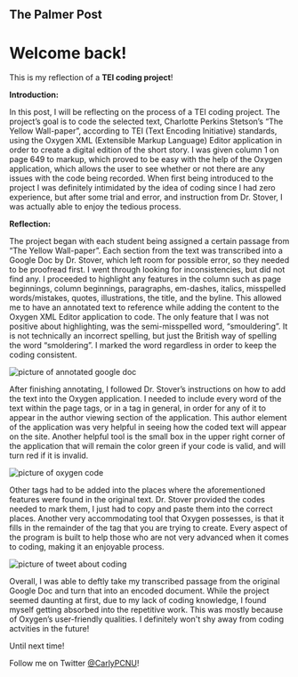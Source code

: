 The Palmer Post 
---

# **Welcome back!** 


This is my reflection of a **TEI coding project**!

**Introduction:**

In this post, I will be reflecting on the process of a TEI coding project. The project’s goal is to code the selected text, Charlotte Perkins Stetson’s “The Yellow Wall-paper”, according to TEI (Text Encoding Initiative) standards, using the Oxygen XML (Extensible Markup Language) Editor application in order to create a digital edition of the short story. I was given column 1 on page 649 to markup, which proved to be easy with the help of the Oxygen application, which allows the user to see whether or not there are any issues with the code being recorded. When first being introduced to the project I was definitely intimidated by the idea of coding since I had zero experience, but after some trial and error, and instruction from Dr. Stover, I was actually able to enjoy the tedious process. 

**Reflection:** 

The project began with each student being assigned a certain passage from “The Yellow Wall-paper”. Each section from the text was transcribed into a Google Doc by Dr. Stover, which left room for possible error, so they needed to be proofread first. I went through looking for inconsistencies, but did not find any. I proceeded to highlight any features in the column such as page beginnings, column beginnings, paragraphs, em-dashes, italics, misspelled words/mistakes, quotes, illustrations, the title, and the byline. This allowed me to have an annotated text to reference while adding the content to the Oxygen XML Editor application to code. The only feature that I was not positive about highlighting, was the semi-misspelled word, “smouldering”. It is not technically an incorrect spelling, but just the British way of spelling the word “smoldering”. I marked the word regardless in order to keep the coding consistent. 

![picture of annotated google doc](https://carlypcnu.github.io/carlypCNU/photos/googledoc.png) 

After finishing annotating, I followed Dr. Stover’s instructions on how to add the text into the Oxygen application. I needed to include every word of the text within the page tags, or in a tag in general, in order for any of it to appear in the author viewing section of the application. This author element of the application was very helpful in seeing how the coded text will appear on the site. Another helpful tool is the small box in the upper right corner of the application that will remain the color green if your code is valid, and will turn red if it is invalid. 

![picture of oxygen code](https://carlypcnu.github.io/carlypCNU/photos/oxygenxml.png)

Other tags had to be added into the places where the aforementioned features were found in the original text. Dr. Stover provided the codes needed to mark them, I just had to copy and paste them into the correct places. Another very accommodating tool that Oxygen possesses, is that it fills in the remainder of the tag that you are trying to create. Every aspect of the program is built to help those who are not very advanced when it comes to coding, making it an enjoyable process. 

![picture of tweet about coding](https://carlypcnu.github.io/carlypCNU/photos/tweet.png) 

Overall, I was able to deftly take my transcribed passage from the original Google Doc and turn that into an encoded document. While the project seemed daunting at first, due to my lack of coding knowledge, I found myself getting absorbed into the repetitive work. This was mostly because of Oxygen’s user-friendly qualities. I definitely won't shy away from coding actvities in the future!  


Until next time!

Follow me on Twitter [@CarlyPCNU](https://twitter.com/CarlyPCNU)!
